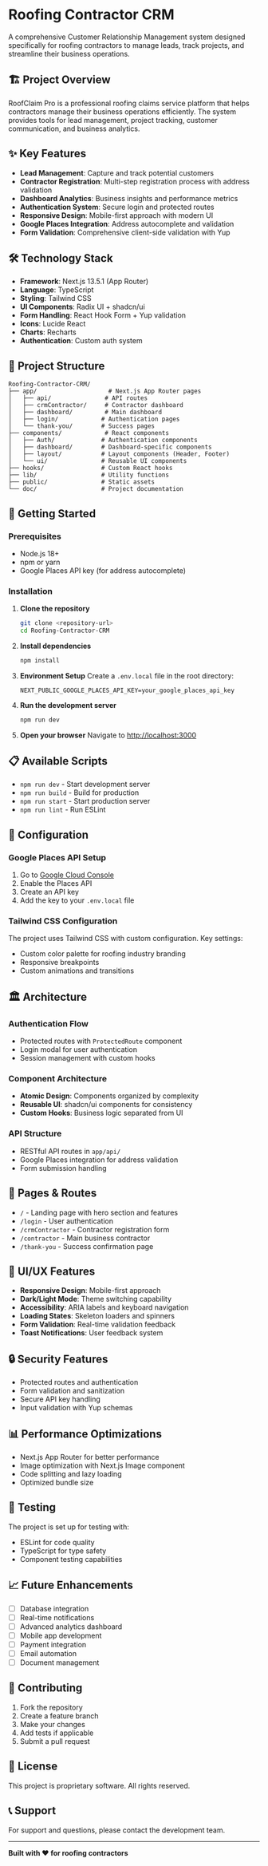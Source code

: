 # Roofing Contractor CRM

A comprehensive Customer Relationship Management system designed specifically for roofing contractors to manage leads, track projects, and streamline their business operations.

## 🏗️ Project Overview

RoofClaim Pro is a professional roofing claims service platform that helps contractors manage their business operations efficiently. The system provides tools for lead management, project tracking, customer communication, and business analytics.

## ✨ Key Features

- **Lead Management**: Capture and track potential customers
- **Contractor Registration**: Multi-step registration process with address validation
- **Dashboard Analytics**: Business insights and performance metrics
- **Authentication System**: Secure login and protected routes
- **Responsive Design**: Mobile-first approach with modern UI
- **Google Places Integration**: Address autocomplete and validation
- **Form Validation**: Comprehensive client-side validation with Yup

## 🛠️ Technology Stack

- **Framework**: Next.js 13.5.1 (App Router)
- **Language**: TypeScript
- **Styling**: Tailwind CSS
- **UI Components**: Radix UI + shadcn/ui
- **Form Handling**: React Hook Form + Yup validation
- **Icons**: Lucide React
- **Charts**: Recharts
- **Authentication**: Custom auth system

## 📁 Project Structure

```
Roofing-Contractor-CRM/
├── app/                    # Next.js App Router pages
│   ├── api/               # API routes
│   ├── crmContractor/     # Contractor dashboard
│   ├── dashboard/         # Main dashboard
│   ├── login/            # Authentication pages
│   └── thank-you/        # Success pages
├── components/            # React components
│   ├── Auth/             # Authentication components
│   ├── dashboard/        # Dashboard-specific components
│   ├── layout/           # Layout components (Header, Footer)
│   └── ui/               # Reusable UI components
├── hooks/                # Custom React hooks
├── lib/                  # Utility functions
├── public/               # Static assets
└── doc/                  # Project documentation
```

## 🚀 Getting Started

### Prerequisites

- Node.js 18+ 
- npm or yarn
- Google Places API key (for address autocomplete)

### Installation

1. **Clone the repository**
   ```bash
   git clone <repository-url>
   cd Roofing-Contractor-CRM
   ```

2. **Install dependencies**
   ```bash
   npm install
   ```

3. **Environment Setup**
   Create a `.env.local` file in the root directory:
   ```env
   NEXT_PUBLIC_GOOGLE_PLACES_API_KEY=your_google_places_api_key
   ```

4. **Run the development server**
   ```bash
   npm run dev
   ```

5. **Open your browser**
   Navigate to [http://localhost:3000](http://localhost:3000)

## 📋 Available Scripts

- `npm run dev` - Start development server
- `npm run build` - Build for production
- `npm run start` - Start production server
- `npm run lint` - Run ESLint

## 🔧 Configuration

### Google Places API Setup

1. Go to [Google Cloud Console](https://console.cloud.google.com/)
2. Enable the Places API
3. Create an API key
4. Add the key to your `.env.local` file

### Tailwind CSS Configuration

The project uses Tailwind CSS with custom configuration. Key settings:
- Custom color palette for roofing industry branding
- Responsive breakpoints
- Custom animations and transitions

## 🏛️ Architecture

### Authentication Flow
- Protected routes with `ProtectedRoute` component
- Login modal for user authentication
- Session management with custom hooks

### Component Architecture
- **Atomic Design**: Components organized by complexity
- **Reusable UI**: shadcn/ui components for consistency
- **Custom Hooks**: Business logic separated from UI

### API Structure
- RESTful API routes in `app/api/`
- Google Places integration for address validation
- Form submission handling

## 📱 Pages & Routes

- `/` - Landing page with hero section and features
- `/login` - User authentication
- `/crmContractor` - Contractor registration form
- `/contractor` - Main business contractor
- `/thank-you` - Success confirmation page

## 🎨 UI/UX Features

- **Responsive Design**: Mobile-first approach
- **Dark/Light Mode**: Theme switching capability
- **Accessibility**: ARIA labels and keyboard navigation
- **Loading States**: Skeleton loaders and spinners
- **Form Validation**: Real-time validation feedback
- **Toast Notifications**: User feedback system

## 🔒 Security Features

- Protected routes and authentication
- Form validation and sanitization
- Secure API key handling
- Input validation with Yup schemas

## 📊 Performance Optimizations

- Next.js App Router for better performance
- Image optimization with Next.js Image component
- Code splitting and lazy loading
- Optimized bundle size

## 🧪 Testing

The project is set up for testing with:
- ESLint for code quality
- TypeScript for type safety
- Component testing capabilities

## 📈 Future Enhancements

- [ ] Database integration
- [ ] Real-time notifications
- [ ] Advanced analytics dashboard
- [ ] Mobile app development
- [ ] Payment integration
- [ ] Email automation
- [ ] Document management

## 🤝 Contributing

1. Fork the repository
2. Create a feature branch
3. Make your changes
4. Add tests if applicable
5. Submit a pull request

## 📄 License

This project is proprietary software. All rights reserved.

## 📞 Support

For support and questions, please contact the development team.

---

**Built with ❤️ for roofing contractors**
